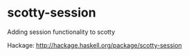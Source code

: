 scotty-session
==============

Adding session functionality to scotty

Hackage: http://hackage.haskell.org/package/scotty-session

